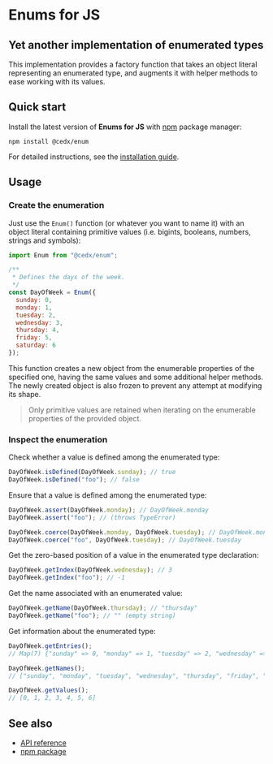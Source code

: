 # Enums for JS

## Yet another implementation of enumerated types
This implementation provides a factory function that takes an object literal representing an enumerated type,
and augments it with helper methods to ease working with its values.

## Quick start
Install the latest version of **Enums for JS** with [npm](https://www.npmjs.com) package manager:

```shell
npm install @cedx/enum
```

For detailed instructions, see the [installation guide](installation.md).

## Usage

### Create the enumeration
Just use the `Enum()` function (or whatever you want to name it) with an object literal containing primitive values (i.e. bigints, booleans, numbers, strings and symbols):

```js
import Enum from "@cedx/enum";

/**
 * Defines the days of the week.
 */
const DayOfWeek = Enum({
  sunday: 0,
  monday: 1,
  tuesday: 2,
  wednesday: 3,
  thursday: 4,
  friday: 5,
  saturday: 6
});
```

This function creates a new object from the enumerable properties of the specified one, having the same values and some additional helper methods.
The newly created object is also frozen to prevent any attempt at modifying its shape.

> Only primitive values are retained when iterating on the enumerable properties of the provided object.

### Inspect the enumeration
Check whether a value is defined among the enumerated type:

```js
DayOfWeek.isDefined(DayOfWeek.sunday); // true
DayOfWeek.isDefined("foo"); // false
```

Ensure that a value is defined among the enumerated type:

```js
DayOfWeek.assert(DayOfWeek.monday); // DayOfWeek.monday
DayOfWeek.assert("foo"); // (throws TypeError)

DayOfWeek.coerce(DayOfWeek.monday, DayOfWeek.tuesday); // DayOfWeek.monday
DayOfWeek.coerce("foo", DayOfWeek.tuesday); // DayOfWeek.tuesday
```

Get the zero-based position of a value in the enumerated type declaration:

```js
DayOfWeek.getIndex(DayOfWeek.wednesday); // 3
DayOfWeek.getIndex("foo"); // -1
```

Get the name associated with an enumerated value:

```js
DayOfWeek.getName(DayOfWeek.thursday); // "thursday"
DayOfWeek.getName("foo"); // "" (empty string)
```

Get information about the enumerated type:

```js
DayOfWeek.getEntries();
// Map(7) {"sunday" => 0, "monday" => 1, "tuesday" => 2, "wednesday" => 3, "thursday" => 4, "friday" => 5, "saturday" => 6}

DayOfWeek.getNames();
// ["sunday", "monday", "tuesday", "wednesday", "thursday", "friday", "saturday"]

DayOfWeek.getValues();
// [0, 1, 2, 3, 4, 5, 6]
```

## See also
- [API reference](api/)
- [npm package](https://www.npmjs.com/package/@cedx/enum)
